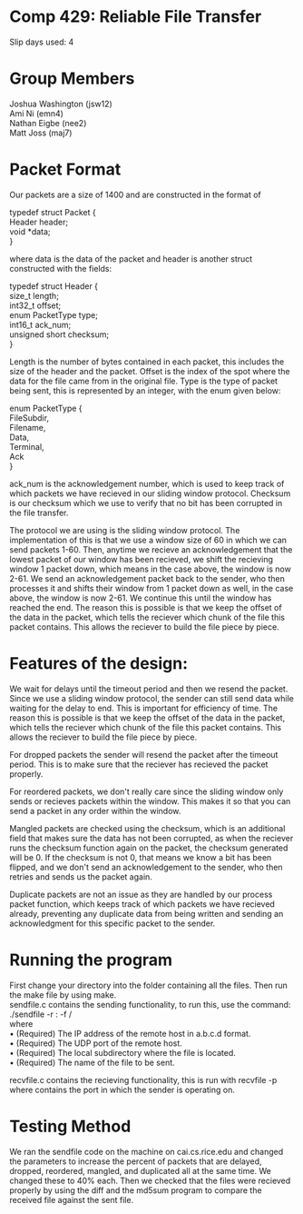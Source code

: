 # Comp 429: Reliable File Transfer

Slip days used: 4

# Group Members

Joshua Washington (jsw12)  
Ami Ni (emn4)  
Nathan Eigbe (nee2)  
Matt Joss (maj7)  

# Packet Format

Our packets are a size of 1400 and are constructed in the format of 

typedef struct Packet {  
    Header header;  
    void *data;  
}  

where data is the data of the packet and header is another struct constructed with the fields:

typedef struct Header {  
    size_t length;  
    int32_t offset;  
    enum PacketType type;  
    int16_t ack_num;  
    unsigned short checksum;  
}  

Length is the number of bytes contained in each packet, this includes the size of the header and the packet. Offset is the index of the spot where the data for the file came from in the original file. Type is the type of packet being sent, this is represented by an integer, with the enum given below:

enum PacketType {  
    FileSubdir,  
    Filename,  
    Data,  
    Terminal,  
    Ack  
}  

ack_num is the acknowledgement number, which is used to keep track of which packets we have recieved in our sliding window protocol. Checksum is our checksum which we use to verify that no bit has been corrupted in the file transfer. 

The protocol we are using is the sliding window protocol. The implementation of this is that we use a window size of 60 in which we can send packets 1-60. Then, anytime we recieve an acknowledgement that the lowest packet of our window has been recieved, we shift the recieving window 1 packet down, which means in the case above, the window is now 2-61. We send an acknowledgement packet back to the sender, who then processes it and shifts their window from 1 packet down as well, in the case above, the window is now 2-61. We continue this until the window has reached the end. The reason this is possible is that we keep the offset of the data in the packet, which tells the reciever which chunk of the file this packet contains. This allows the reciever to build the file piece by piece. 

# Features of the design:

We wait for delays until the timeout period and then we resend the packet. Since we use a sliding window protocol, the sender can still send data while waiting for the delay to end. This is important for efficiency of time. The reason this is possible is that we keep the offset of the data in the packet, which tells the reciever which chunk of the file this packet contains. This allows the reciever to build the file piece by piece. 

For dropped packets the sender will resend the packet after the timeout period. This is to make sure that the reciever has recieved the packet properly. 

For reordered packets, we don't really care since the sliding window only sends or recieves packets within the window. This makes it so that you can send a packet in any order within the window.  

Mangled packets are checked using the checksum, which is an additional field that makes sure the data has not been corrupted, as when the reciever runs the checksum function again on the packet, the checksum generated will be 0. If the checksum is not 0, that means we know a bit has been flipped, and we don't send an acknowledgement to the sender, who then retries and sends us the packet again.   

Duplicate packets are not an issue as they are handled by our process packet function, which keeps track of which packets we have recieved already, preventing any duplicate data from being written and sending an acknowledgment for this specific packet to the sender.  

# Running the program 

First change your directory into the folder containing all the files. Then run the make file by using make.  
sendfile.c contains the sending functionality, to run this, use the command: ./sendfile -r <recv host>:<recv port> -f <subdir>/<filename>  
where  
    • <recv host> (Required) The IP address of the remote host in a.b.c.d format.   
    • <recv port> (Required) The UDP port of the remote host.  
    • <subdir> (Required) The local subdirectory where the file is located.  
    • <filename> (Required) The name of the file to be sent.  
    
recvfile.c contains the recieving functionality, this is run with recvfile -p <recv port> where <recv port> contains the port in which the sender is operating on.  

# Testing Method

We ran the sendfile code on the machine on cai.cs.rice.edu and changed the parameters to increase the percent of packets that are delayed, dropped, reordered, mangled, and duplicated all at the same time. We changed these to 40% each. Then we checked that the files were recieved properly by using the diff and the md5sum program to compare the received file against the sent file. 

    
